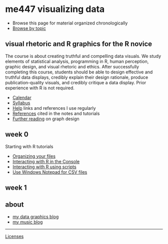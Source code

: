 
me447 visualizing data
======================

-   Browse this page for material organized chronologically
-   [Browse by topic](cm/cm001_org-by-topic.md)

visual rhetoric and R graphics for the R novice
-----------------------------------------------

The course is about creating truthful and compelling data visuals. We study elements of statistical analysis, programming in R, human perception, graphic design, and visual rhetoric and ethics. After successfully completing this course, students should be able to design effective and truthful data displays, credibly explain their design rationale, produce publication-quality visuals, and credibly critique a data display. Prior experience with R is not required.

-   [Calendar](cm/cm002_calendar.pdf)
-   [Syllabus](cm/cm003_syllabus.md)
-   [Help](cm/cm004_getting-help.md) links and references I use regularly
-   [References](cm/cm009_references.md) cited in the notes and tutorials
-   [Further reading](http://www.graphdoctor.com/archives/154) on graph design

week 0
------

Starting with R tutorials

-   [Organizing your files](cm/cm010_organize-files.md)
-   [Interacting with R in the Console](cm/cm011_using-console.md)
-   [Interacting with R using scripts](cm/cm012_using-scripts.md)
-   [Use Windows Notepad for CSV files](cm/cm013_notepad-for-csv.md)

week 1
------

about
-----

-   [my data graphics blog](http://www.graphdoctor.com/)
-   [my music blog](http://www.richardlaytonmusic.com/)

------------------------------------------------------------------------

[Licenses](LICENSE.md)
